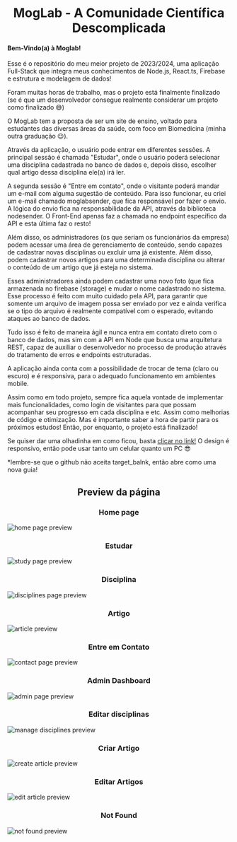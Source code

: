 <h1 align='center'>MogLab - A Comunidade Científica Descomplicada</h1>
<div id='desc'>
   <h4>Bem-Vindo(a) à Moglab!</h4>
   <p>Esse é o repositório do meu meior projeto de 2023/2024, uma aplicação Full-Stack que integra meus conhecimentos de Node.js, React.ts, Firebase e estrutura e modelagem de dados!</p>
   <p>Foram muitas horas de trabalho, mas o projeto está finalmente finalizado (se é que um desenvolvedor consegue realmente considerar um projeto como finalizado 😅)</p>

<p>O MogLab tem a proposta de ser um site de ensino, voltado para estudantes das diversas áreas da saúde, com foco em Biomedicina (minha outra graduação 😉).</p>

<p>Através da aplicação, o usuário pode entrar em diferentes sessões. A principal sessão é chamada "Estudar", onde o usuário poderá selecionar uma disciplina cadastrada no banco de dados e, depois disso, escolher qual artigo dessa disciplina ele(a) irá ler.</p>

<p>A segunda sessão é "Entre em contato", onde o visitante poderá mandar um e-mail com alguma sugestão de conteúdo. Para isso funcionar, eu criei um e-mail chamado moglabsender, que fica responsável por fazer o envio. A lógica do envio fica na responsabilidade da API, através da biblioteca nodesender. O Front-End apenas faz a chamada no endpoint específico da API e esta última faz o resto!</p>

<p>Além disso, os administradores (os que seriam os funcionários da empresa) podem acessar uma área de gerenciamento de conteúdo, sendo capazes de cadastrar novas disciplinas ou excluir uma já existente. Além disso, podem cadastrar novos artigos para uma determinada disciplina ou alterar o conteúdo de um artigo que já esteja no sistema.</p> 

<p>Esses administradores ainda podem cadastrar uma novo foto (que fica armazenada no firebase (storage) e mudar o nome cadastrado no sistema. Esse processo é feito com muito cuidado pela API, para garantir que somente um arquivo de imagem possa ser enviado por vez e ainda verifica se o tipo do arquivo é realmente compatível com o esperado, evitando ataques ao banco de dados.</p> 

<p>Tudo isso é feito de maneira ágil e nunca entra em contato direto com o banco de dados, mas sim com a API em Node que busca uma arquitetura REST, capaz de auxiliar o desenvolvedor no processo de produção através do tratamento de erros e endpoints estruturadas.</p> 

<p>A aplicação ainda conta com a possibilidade de trocar de tema (claro ou escuro) e é responsiva, para o adequado funcionamento em ambientes mobile.</p> 

<p>Assim como em todo projeto, sempre fica aquela vontade de implementar mais funcionalidades, como login de visitantes para que possam acompanhar seu progresso em cada disciplina e etc. Assim como melhorias de código e otimização. Mas é importante saber a hora de partir para os próximos estudos! Então, por enquanto, o projeto está finalizado!</p> 

<p>Se quiser dar uma olhadinha em como ficou, basta <a href='https://moglab.netlify.app'>clicar no link!</a> O design é responsivo, então pode usar tanto um celular quanto um PC 😎 </p>
*lembre-se que o github não aceita target_balnk, então abre como uma nova guia!
</div>
<div id='preview'>
<h2 align='center'>Preview da página</h2>
   
<h3 align='center'>Home page</h3>
<img src='src/assets/github_preview/Home_Preview.png' alt='home page preview' />
<h3 align='center'>Estudar</h3>
<img src='src/assets/github_preview/Study_Page_Preview.png' alt='study page preview' />
<h3 align='center'>Disciplina</h3>
<img src='src/assets/github_preview/Discipline_Preview.png' alt='disciplines page preview ' />
<h3 align='center'>Artigo</h3>
<img src='src/assets/github_preview/Article_Preview.png' alt='article preview' />
<h3 align='center'>Entre em Contato</h3>
<img src='src/assets/github_preview/Contatc_Preview.png' alt='contact page preview ' />
<h3 align='center'>Admin Dashboard</h3>
<img src='src/assets/github_preview/Admin_Preview.png' alt='admin page preview ' />
<h3 align='center'>Editar disciplinas</h3>
<img src='src/assets/github_preview/Manage_Disciplines_Preview.png' alt='manage disciplines preview ' />
<h3 align='center'>Criar Artigo</h3>
<img src='src/assets/github_preview/Manage_Articles_Create_Preview.png' alt='create article preview ' />
<h3 align='center'>Editar Artigos</h3>
<img src='src/assets/github_preview/Manage_Articles_Edit_Preview.png' alt='edit article preview ' />
<h3 align='center'>Not Found</h3>
<img src='src/assets/github_preview/Not_Found.png' alt='not found preview ' />
</div>
